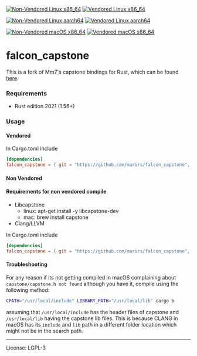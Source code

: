 [![Non-Vendored Linux x86_64](https://github.com/marirs/falcon_capstone/actions/workflows/nv-linux-intel.yml/badge.svg)](https://github.com/marirs/falcon_capstone/actions/workflows/nv-linux-intel.yml)
[![Vendored Linux x86_64](https://github.com/marirs/falcon_capstone/actions/workflows/v-linux-intel.yml/badge.svg)](https://github.com/marirs/falcon_capstone/actions/workflows/v-linux-intel.yml)

[![Non-Vendored Linux aarch64](https://github.com/marirs/falcon_capstone/actions/workflows/nv-linux-aarch64.yml/badge.svg?branch=master)](https://github.com/marirs/falcon_capstone/actions/workflows/nv-linux-aarch64.yml)
[![Vendored Linux aarch64](https://github.com/marirs/falcon_capstone/actions/workflows/v-linux-aarch64.yml/badge.svg?branch=master)](https://github.com/marirs/falcon_capstone/actions/workflows/v-linux-aarch64.yml)

[![Non-Vendored macOS x86_64](https://github.com/marirs/falcon_capstone/actions/workflows/nv-macos-intel.yml/badge.svg?branch=master)](https://github.com/marirs/falcon_capstone/actions/workflows/nv-macos-intel.yml)
[![Vendored macOS x86_64](https://github.com/marirs/falcon_capstone/actions/workflows/v-macos-intel.yml/badge.svg?branch=master)](https://github.com/marirs/falcon_capstone/actions/workflows/v-macos-intel.yml)

# falcon_capstone

This is a fork of Mm7's capstone bindings for Rust, which can be found [here](https://github.com/Mm7/capstone-rust/).

### Requirements
- Rust edition 2021 (1.56+)

### Usage
#### Vendored

In Cargo.toml include
```toml
[dependencies]
falcon_capstone = { git = "https://github.com/marirs/falcon_capstone", branch = "master", features = ["vendored"] }
```

#### Non Vendored

#### Requirements for non vendored compile
- Libcapstone
  - linux: apt-get install -y libcapstone-dev
  - mac: brew install capstone
- Clang/LLVM

In Cargo.toml include
```toml
[dependencies]
falcon_capstone = { git = "https://github.com/marirs/falcon_capstone", branch = "master" }
```

#### Troubleshooting
For any reason if its not getting compiled in macOS complaining about `capstone/capstone.h not found` although you have it, compile using the following method:
```bash
CPATH="/usr/local/include" LIBRARY_PATH="/usr/local/lib" cargo b
```
assuming that `/usr/local/include` has the header files of capstone and `/usr/local/lib` having the capstone lib files.
This is because CLANG in macOS has its `include` and `lib` path in a different folder location which might not be in the search path.

---
License: LGPL-3